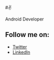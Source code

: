 
#✌

Android Developer

## Follow me on:

- [Twitter](https://twitter.com/tumiOnIt)
- [LinkedIn](www.linkedin.com/mwlite/in/oluwatumininu-ojo-831445185)
